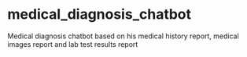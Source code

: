 # medical_diagnosis_chatbot
Medical diagnosis chatbot based on his medical history report, medical images report and lab test results report
